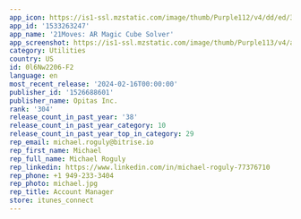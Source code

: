 ```yaml
---
app_icon: https://is1-ssl.mzstatic.com/image/thumb/Purple112/v4/dd/ed/39/dded3937-18d3-9317-0785-15418f128006/AppIconNew-0-0-1x_U007emarketing-0-10-0-85-220.png/1024x1024bb.png
app_id: '1533263247'
app_name: '21Moves: AR Magic Cube Solver'
app_screenshot: https://is1-ssl.mzstatic.com/image/thumb/Purple113/v4/ac/1d/7c/ac1d7c2b-c2b0-3761-f6ef-12ff33615b25/602b3a65-f9cd-4beb-ac89-d7b350963e4a_screenshot1.jpeg/1242x2688bb.png
category: Utilities
country: US
id: 0l6Nw2206-F2
language: en
most_recent_release: '2024-02-16T00:00:00'
publisher_id: '1526688601'
publisher_name: Opitas Inc.
rank: '304'
release_count_in_past_year: '38'
release_count_in_past_year_category: 10
release_count_in_past_year_top_in_category: 29
rep_email: michael.roguly@bitrise.io
rep_first_name: Michael
rep_full_name: Michael Roguly
rep_linkedin: https://www.linkedin.com/in/michael-roguly-77376710
rep_phone: +1 949-233-3404
rep_photo: michael.jpg
rep_title: Account Manager
store: itunes_connect
---
```

